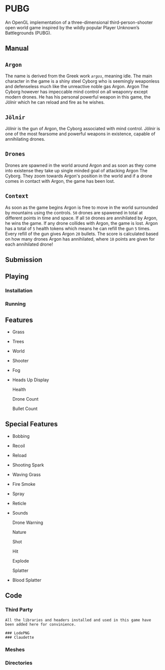 # PUBG 

An OpenGL implementation of a three-dimensional third-person-shooter open world game inspired by the wildly popular Player Unknown’s Battlegrounds (PUBG). 

## Manual

## **`Argon`**

The name is derived from the Greek work *`argos`*, meaning idle. The main character in the game is a shiny steel Cyborg who is seemingly weaponless and defenseless much like the unreactive noble gas Argon. Argon The Cyborg however has impeccable mind control on all weaponry except modern drones. He has his personal powerful weapon in this game, the Jölnir which he can reload and fire as he wishes.

## **`Jölnir`**
Jölnir is the gun of Argon, the Cyborg associated with mind control. Jölnir is one of the most fearsome and powerful weapons in existence, capable of annihilating drones.

## **`Drones`**
Drones are spawned in the world around Argon and as soon as they come into existense they take up single minded goal of attacking Argon The Cyborg. They zoom towards Argon's position in the world and if a drone comes in contact with Argon, the game has been lost.

## **`Context`**
As soon as the game begins Argon is free to move in the world surrounded by mountains using the controls. `50` drones are spawened in total at different points in time and space. If all `50` drones are annihilated by Argon, he wins the game. If any drone collides with Argon, the game is lost. Argon has a total of `5` health tokens which means he can refill the gun `5` times. Every refill of the gun gives Argon `20` bullets. The score is calculated based on how many drones Argon has annihilated, where `10` points are given for each annihilated drone!

## Submission

## Playing  
### Installation
### Running 

## Features 
- Grass
- Trees
- World
- Shooter
- Fog
- Heads Up Display

    Health

    Drone Count

    Bullet Count 


## Special Features 

- Bobbing
- Recoil
- Reload
- Shooting Spark
- Waving Grass
- Fire Smoke
- Spray
- Reticle
- Sounds

    Drone Warning 

    Nature

    Shot

    Hit

    Explode

    Splatter

- Blood Splatter

## Code

### Third Party
    All the libraries and headers installed and used in this game have been added here for convinience.

    ### LodePNG
    ### Claudette
    
### Meshes
### Directories 
